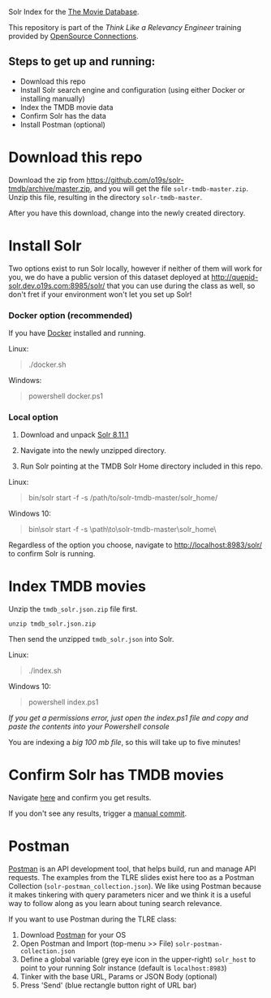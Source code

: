 Solr Index for the [The Movie Database](http://themoviedb.com).

This repository is part of the _Think Like a Relevancy Engineer_ training provided by [OpenSource Connections](https://opensourceconnections.com/events/training/).

## Steps to get up and running:
- Download this repo
- Install Solr search engine and configuration (using either Docker or installing manually)
- Index the TMDB movie data
- Confirm Solr has the data
- Install Postman (optional)

# Download this repo

Download the zip from https://github.com/o19s/solr-tmdb/archive/master.zip, and
you will get the file `solr-tmdb-master.zip`.  Unzip this file, resulting in the
directory `solr-tmdb-master`.


After you have this download, change into the newly created directory.

# Install Solr

Two options exist to run Solr locally, however if neither of them will work for you, we do
have a public version of this dataset deployed at http://quepid-solr.dev.o19s.com:8985/solr/ that
you can use during the class as well, so don't fret if your environment won't let you set up Solr!

### Docker option (recommended)

If you have [Docker](https://www.docker.com/products/docker-desktop) installed and running.

Linux:
> ./docker.sh

Windows:
> powershell docker.ps1


### Local option

1. Download and unpack [Solr 8.11.1](https://archive.apache.org/dist/lucene/solr/8.11.1/solr-8.11.1.tgz)

2. Navigate into the newly unzipped directory.

3. Run Solr pointing at the TMDB Solr Home directory included in this repo.

Linux:
>bin/solr start -f -s /path/to/solr-tmdb-master/solr_home/

Windows 10:
>bin\solr start -f -s \path\to\solr-tmdb-master\solr_home\


Regardless of the option you choose, navigate to [http://localhost:8983/solr/](http://localhost:8983/solr/) to confirm Solr is running.

# Index TMDB movies

Unzip the `tmdb_solr.json.zip` file first.

```
unzip tmdb_solr.json.zip
```

Then send the unzipped `tmdb_solr.json` into Solr.

Linux:
> ./index.sh

Windows 10:
> powershell index.ps1

_If you get a permissions error, just open the index.ps1 file and copy and paste the contents into your Powershell console_

You are indexing a *big 100 mb file*, so this will take up to five minutes!

# Confirm Solr has TMDB movies

Navigate [here](http://localhost:8983/solr/tmdb/select?q=title:lego) and confirm you get results.

If you don't see any results, trigger a [manual commit](http://localhost:8983/solr/tmdb/update?commit=true).


# Postman

[Postman](https://www.postman.com/) is an API development tool, that helps build, run and manage API requests. The examples from the TLRE slides exist here too as a Postman Collection (`solr-postman_collection.json`). We like using Postman because it makes tinkering with query parameters nicer and we think it is a useful way to follow along as you learn about tuning search relevance.

If you want to use Postman during the TLRE class:

1. Download [Postman](https://www.postman.com/downloads/) for your OS
2. Open Postman and Import (top-menu >> File) `solr-postman-collection.json`
3. Define a global variable (grey eye icon in the upper-right) `solr_host` to point to your running Solr instance (default is `localhost:8983`)
4. Tinker with the base URL, Params or JSON Body (optional)
5. Press 'Send' (blue rectangle button right of URL bar)
